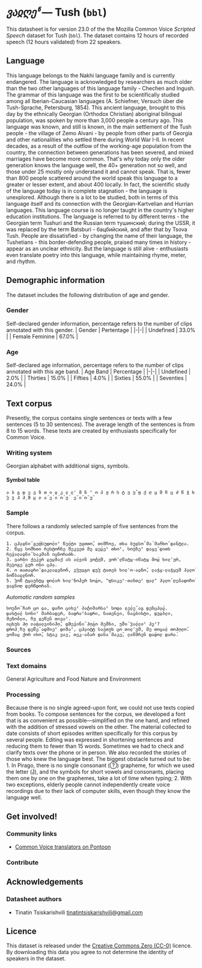 # *ვაჲღეჼ* &mdash; Tush (`bbl`)
This datasheet is for version 23.0 of the the Mozilla Common Voice *Scripted Speech* dataset 
for Tush (`bbl`). The dataset contains 12 hours of recorded
speech (12 hours validated) from 22 speakers.

## Language
This language belongs to the Nakhi language family and is currently endangered. The language is acknowledged by researchers as much older than the two other languages of this language family - Chechen and Ingush. The grammar of this language was the first to be scientifically studied among all Iberian-Caucasian languages (A. Schiefner, Versuch über die Tush-Sprache, Petersburg, 1854). This ancient language, brought to this day by the ethnically Georgian (Orthodox Christian) aboriginal bilingual population, was spoken by more than 3,000 people a century ago.
This language was known, and still is known, in the main settlement of the Tush people - the village of Zemo Alvani - by people from other parts of Georgia and other nationalities who settled there during World War I-II.
In recent decades, as a result of the outflow of the working-age population from the country, the connection between generations has been severed, and mixed marriages have become more common. That's why today only the older generation knows the language well, the 40+ generation not so well, and those under 25 mostly only understand it and cannot speak. That is, fewer than 800 people scattered around the world speak this language to a greater or lesser extent, and about 400 locally.
In fact, the scientific study of the language today is in complete stagnation - the language is unexplored. Although there is a lot to be studied, both in terms of this language itself and its connection with the Georgian-Kartvelian and Hurrian languages. This language course is no longer taught in the country's higher education institutions.
The language is referred to by different terms - the Georgian term Tushuri and the Russian term тушинский; during the USSR, it was replaced by the term Batsburi - бацбийский, and after that by Tsova Tush. People are dissatisfied - by changing the name of their language, the Tushetians - this border-defending people, praised many times in history - appear as an unclear ethnicity.
But the language is still alive - enthusiasts even translate poetry into this language, while maintaining rhyme, meter, and rhythm.
<!-- {{LANGUAGE_DESCRIPTION}} -->
<!-- Provide a brief (1-2 paragraph) description of your language -->
<!-- ### Variants -->
<!-- {{VARIANT_DESCRIPTION}} -->
<!-- @ OPTIONAL @ -->
<!-- Describe the variants (MCV variants) of your language -->
<!-- Original Answer: -->
<!-- There are no variants defined for the Tush language. Slight variations present in the language are not essential. -->

## Demographic information
The dataset includes the following distribution of age and gender.
<!-- You can get a lot of the information in this section from https://analyzer.cv-toolbox.web.tr/browse -->

### Gender
Self-declared gender information, percentage refers to the number of clips annotated with this gender.
| Gender | Pertentage |
|-|-|
| Undefined | 33.0% |
| Female Feminine | 67.0% |
<!-- {{GENDER_TABLE}} -->
<!-- @ AUTOMATICALLY GENERATED @ -->
<!-- | Gender | Frequency |
|--------|-----------|
| male, masculine | ? |
| undeclared | ? |
| female, feminine | ? | -->

### Age
Self-declared age information, percentage refers to the number of clips annotated with this age band.
| Age Band | Percentage |
|-|-|
| Undefined | 2.0% |
| Thirties | 15.0% |
| Fifties | 4.0% |
| Sixties | 55.0% |
| Seventies | 24.0% |
<!-- {{AGE_TABLE}} -->
<!-- @ AUTOMATICALLY GENERATED @ -->
<!-- | Age band | Frequency |
|----------|-----------|
| teens | ? |
| twenties | ? |
| thirties | ? |
| fourties | ? |
| fifties | ? |
   ...if other age ranges are present in your data, add rows... -->

## Text corpus
Presently, the corpus contains single sentences or texts with a few sentences (5 to 30 sentences). The average length of the sentences is from 8 to 15 words. These texts are created by enthusiasts specifically for Common Voice.
<!-- {{TEXT_CORPUS_DESCRIPTION}} -->
<!-- @ OPTIONAL @ -->
<!-- An overview of the text corpus, with information such as average length (in characters and words) of validated sentences. -->

### Writing system
Georgian alphabet with additional signs, symbols.
<!-- {{WRITING_SYSTEM_DESCRIPTION}} -->
<!-- @ OPTIONAL @ -->
<!-- A description of the writing system (or writing systems) used in the text corpus -->

#### Symbol table
```ა ბ გ დ ე ვ ზ თ ი ჲ კ ლ ლ' მ ნ ჼ ო პ ჟ რ ს ტ უ უ̂ ფ ქ ღ ყ შ ჩ ც ძ წ ჭ ხ ჴ ჯ ჰ ჰ̦ ჵ ჸ ჺ ა́ ე́ ი́ ო́ უ́  ე̆ ი̆ ო̆ უ̆```
<!-- {{ALPHABET_TABLE}} -->
<!-- @ OPTIONAL @ -->
<!-- If the writing system is alphabetic, you can include the valid alphabet here -->

### Sample
There follows a randomly selected sample of five sentences from the corpus.


```
1. ცჰ̦აჲნი̆ გე́ფსუდო́ლიჼ წე́ლტი უჲთთო̆, თიშჩოვ, თხა ბუჲსო̆ მა́ მა́რხო̆ და́სტლა.
2. წყე სო́მხთი რესტო́რნე შეკვე́თ მე ჲე́ჸეჼ თხოჼ, სო́უზეჼ დაყე̆ დითხ რე́ვალაჲნი̆ საკმაზ იცნორა́თხ. 
3. ვარბი ქე́კერ ჸეჸმაქ ას ა́ლვინ ვო́ტუშ, ვორ'ლწატყ-იწატყ მო́ჸ ხილ'ურ, მეჯოგე́ გურ ო́სი ცჰ̦ა.
4. ო თათაჲრი̆ დაკლაჲვნო́რ, ეჴუჲგო დუჴ ტათებ ხილ'ო-აჲნო̆, ლაჭყ-ლაჭყუშ ჰ̦ალო̆ ბო́წბაჲლნო́რ.
5. ჴო́წ ტყაუზტყ დო́ლარ ხილ'ნო́ჰ̦ერ სო́გო, "ფსიკეჼ-თანთეჼ ფალ" ჰ̦ალო̆ ღე́ბადოჩო̆ ჟაგნოღ დე́რწდორა́ს.
```

*Automatic random samples*

```
სოუ̆ბო̆ ჩარ ცო ჲა, დაჩო ციხეჼ პა́ტიმარსაჼ სოდა ლე́ლე̆ აგ დენცჰ̦ა́ჸ.
დასტა́ლ სო́ხიჼ მარბადერ, ბადრაჼბადრი, ნათე́სვი, ნა́ყბისტი, დუჲბლი, მეზო́ბლი, ჩუ ჲეწე́ს თივაჼ.
იცხუს ჰ̦ო ჺა́ფალვინი́ჰ̦ო̆, დჵე́ვი́ნი̆ ჰ̦ო́გო მე́მნი, უ̂მი́ ჴა́ლლიჼ ჰ̦ეჼ?
დროჰ̦ ჩუ დე́წე̆ ადმიეჼ დიშაჼ, ცჰ̦აიტტ სა́ვთუხ ცო თილ'უშ, მე თოყა́ლ თოჰ̦ოლო̆.
ვო́მაჸ ქორ იხო̆, სტაკ ვაე́, თეკ-ა́ბარ დანა́ მაკე̆, ლაწმრენ და́დოლ დარა́.
```
<!-- {{SENTENCES_SAMPLE}} -->

### Sources
<!-- {{SOURCES_LIST}} -->
<!-- @ OPTIONAL @ -->
<!-- A list of sentence sources, can be curated to the top-N -->

### Text domains
General
Agriculture and Food
Nature and Environment
<!-- {{TEXT_DOMAIN_DESCRIPTION}} -->
<!-- @ OPTIONAL @ -->
<!-- What text domains are represented in the corpus? -->

### Processing
Because there is no single agreed-upon font, we could not use texts copied from books. To compose sentences for the corpus, we developed a font that is as convenient as possible—simplified on the one hand, and refined with the addition of stressed vowels on the other. The material collected to date consists of short episodes written specifically for this corpus by several people. Editing was expressed in shortening sentences and reducing them to fewer than 15 words. Sometimes we had to check and clarify texts over the phone or in person. We also recorded the stories of those who knew the language best.
The biggest obstacle turned out to be:
    1. In Pirago, there is no single consonant () grapheme, for which we used the letter (ჰ̦), and the symbols for short vowels and consonants, placing them one by one on the graphemes, take a lot of time when typing;
    2. With two exceptions, elderly people cannot independently create voice recordings due to their lack of computer skills, even though they know the language well.
<!-- {{PROCESSING_DESCRIPTION}} -->
<!-- @ OPTIONAL @ -->
<!-- How has the text data been processed -->

## Get involved!

### Community links
* [Common Voice translators on Pontoon](https://pontoon.mozilla.org/bbl/common-voice/contributors/)

### Contribute
<!-- {{CONTRIBUTE_LINKS_LIST}} -->
<!-- Here you can include links for how to contribute to the dataset -->

## Acknowledgements

### Datasheet authors
* Tinatin Tsiskarishvili <tinatintsiskarishvili@gmail.com>
<!-- {{DATASHEET_AUTHORS_LIST}} -->
<!-- A list in the format of: Your Name <email@email.com> -->

## Licence
This dataset is released under the [Creative Commons Zero (CC-0)](https://creativecommons.org/public-domain/cc0/) licence. By downloading this data
you agree to not determine the identity of speakers in the dataset.
